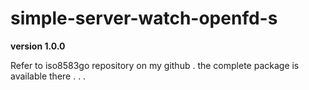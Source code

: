 # simple-server-watch-openfd-s

**version 1.0.0**


Refer to iso8583go repository on my github . 
the complete package is available there . . .

